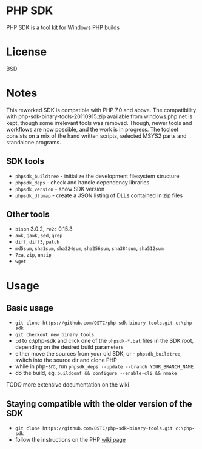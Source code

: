 # PHP SDK

PHP SDK is a tool kit for Windows PHP builds

# License

BSD

# Notes

This reworked SDK is compatible with PHP 7.0 and above. The compatibility with php-sdk-binary-tools-20110915.zip available from windows.php.net is kept, though some irrelevant tools was removed. Though, newer tools and workflows are now possible, and the work is in progress. The toolset consists on a mix of the hand written scripts, selected MSYS2 parts and standalone programs.

## SDK tools

- `phpsdk_buildtree` - initialize the development filesystem structure
- `phpsdk_deps`      - check and handle dependency libraries
- `phpsdk_version`   - show SDK version
- `phpsdk_dllmap`    - create a JSON listing of DLLs contained in zip files

## Other tools

- `bison` 3.0.2, `re2c` 0.15.3
- `awk`, `gawk`, `sed`, `grep`
- `diff`, `diff3`, `patch`
- `md5sum`, `sha1sum`, `sha224sum`, `sha256sum`, `sha384sum`, `sha512sum`
- `7za`, `zip`, `unzip`
- `wget`

# Usage

## Basic usage 

- `git clone https://github.com/OSTC/php-sdk-binary-tools.git c:\php-sdk`
- `git checkout new_binary_tools`
- `cd` to c:\php-sdk and click one of the `phpsdk-*.bat` files in the SDK root, depending on the desired build parameters
- either move the sources from your old SDK, or - `phpsdk_buildtree`, switch into the source dir and clone PHP
- while in php-src, run `phpsdk_deps --update --branch YOUR_BRANCH_NAME`
- do the build, eg. `buildconf && configure --enable-cli && nmake`

TODO more extensive documentation on the wiki

## Staying compatible with the older version of the SDK

- `git clone https://github.com/OSTC/php-sdk-binary-tools.git c:\php-sdk`
- follow the instructions on the PHP [wiki page](https://wiki.php.net/internals/windows/stepbystepbuild "PHP wiki page")

